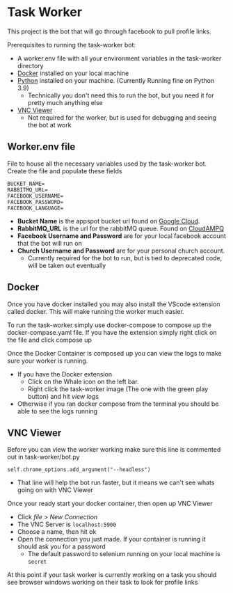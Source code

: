 # Task Worker

This project is the bot that will go through facebook to pull profile links.

Prerequisites to running the task-worker bot:
- A worker.env file with all your environment variables in the task-worker directory
- [Docker](https://docs.docker.com/get-docker/) installed on your local machine
- [Python](https://www.python.org/downloads/) installed on your machine. (Currently Running fine on Python 3.9)
  - Technically you don't need this to run the bot, but you need it for pretty much anything else
- [VNC Viewer](https://www.realvnc.com/en/connect/download/viewer/)
  - Not required for the worker, but is used for debugging and seeing the bot at work

## Worker.env file
File to house all the necessary variables used by the task-worker bot. Create the file and populate these fields
```
BUCKET_NAME=
RABBITMQ_URL=
FACEBOOK_USERNAME=
FACEBOOK_PASSWORD=
FACEBOOK_LANGUAGE=
```

- **Bucket Name** is the appspot bucket url found on [Google Cloud](https://console.cloud.google.com/storage/browser?project=eighth-vehicle-287322).
- **RabbitMQ_URL** is the url for the rabbitMQ queue. Found on [CloudAMPQ](https://customer.cloudamqp.com/)
- **Facebook Username and Password** are for your local facebook account that the bot will run on
- **Church Username and Password** are for your personal church account. 
  - Currently required for the bot to run, but is tied to deprecated code, will be taken out eventually

## Docker
Once you have docker installed you may also install the VScode extension called docker. This will make running the worker much easier.

To run the task-worker simply use docker-compose to compose up the docker-compase.yaml file. 
If you have the extension simply right click on the file and click compose up

Once the Docker Container is composed up you can view the logs to make sure your worker is running.
- If you have the Docker extension
  - Click on the Whale icon on the left bar.
  - Right click the task-worker image (The one with the green play button) and hit *view logs*
- Otherwise if you ran docker compose from the terminal you should be able to see the logs running

## VNC Viewer
Before you can view the worker working make sure this line is commented out in task-worker/bot.py

`self.chrome_options.add_argument("--headless")`
- That line will help the bot run faster, but it means we can't see whats going on with VNC Viewer

Once your ready start your docker container, then open up VNC Viewer
- Click *file* > *New Connection*
- The VNC Server is `localhost:5900`
- Choose a name, then hit ok
- Open the connection you just made. If your container is running it should ask you for a password
  - The default password to selenium running on your local machine is `secret`

At this point if your task worker is currently working on a task you should see browser windows working on their task to look for profile links
